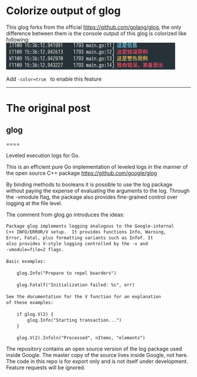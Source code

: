 # Colorize output of glog

This glog forks from the official https://github.com/golang/glog, the only difference between them is the console output of this glog is colorized like following:
![image](screenshot.png)

Add  `-color=true ` to enable this feature


*****

# The original post
## glog
====

Leveled execution logs for Go.

This is an efficient pure Go implementation of leveled logs in the
manner of the open source C++ package
	https://github.com/google/glog

By binding methods to booleans it is possible to use the log package
without paying the expense of evaluating the arguments to the log.
Through the -vmodule flag, the package also provides fine-grained
control over logging at the file level.

The comment from glog.go introduces the ideas:

	Package glog implements logging analogous to the Google-internal
	C++ INFO/ERROR/V setup.  It provides functions Info, Warning,
	Error, Fatal, plus formatting variants such as Infof. It
	also provides V-style logging controlled by the -v and
	-vmodule=file=2 flags.
	
	Basic examples:
	
		glog.Info("Prepare to repel boarders")
	
		glog.Fatalf("Initialization failed: %s", err)
	
	See the documentation for the V function for an explanation
	of these examples:
	
		if glog.V(2) {
			glog.Info("Starting transaction...")
		}
	
		glog.V(2).Infoln("Processed", nItems, "elements")


The repository contains an open source version of the log package
used inside Google. The master copy of the source lives inside
Google, not here. The code in this repo is for export only and is not itself
under development. Feature requests will be ignored.


